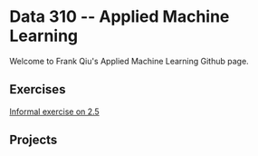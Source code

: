 # Data 310 -- Applied Machine Learning
Welcome to Frank Qiu's Applied Machine Learning Github page.

## Exercises
[Informal exercise on 2.5](https://frank-q-00.github.io/Data-310/Exercise1.html)

## Projects
